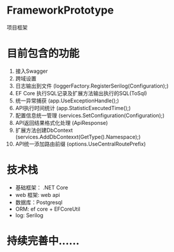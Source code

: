 # FrameworkPrototype
项目框架

# 目前包含的功能
1. 接入Swagger
2. 跨域设置
3. 日志输出到文件 (loggerFactory.RegisterSerilog(Configuration);)
4. EF Core 执行SQL记录及扩展方法输出执行的SQL(ToSql)
5. 统一异常捕获 (app.UseExceptionHandle();)
6. API执行时间统计 (app.StatisticExecutedTime();)
7. 配置信息统一管理 (services.SetConfiguration(Configuration);)
8. API返回结果格式化处理 (ApiResponse)
9. 扩展方法创建DbContext (services.AddDbContexxt(GetType().Namespace);)
10. API统一添加路由前缀 (options.UseCentralRoutePrefix)

# 技术栈
* 基础框架： .NET Core
* web 框架: web api
* 数据库：Postgresql
* ORM: ef core + EFCoreUtil
* log: Serilog

# 持续完善中......
